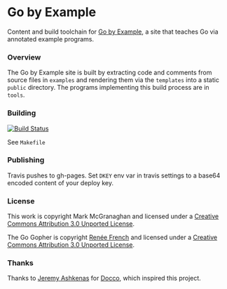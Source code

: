 # Go by Example

Content and build toolchain for [Go by Example](https://yekm.github.io/gobyexample),
a site that teaches Go via annotated example programs.

### Overview

The Go by Example site is built by extracting code and
comments from source files in `examples` and rendering
them via the `templates` into a static `public`
directory. The programs implementing this build process
are in `tools`.

### Building

[![Build Status](https://travis-ci.com/yekm/gobyexample.svg?branch=master)](https://travis-ci.com/yekm/gobyexample)
 
See `Makefile`

### Publishing

Travis pushes to gh-pages. Set `DKEY` env var in travis
settings to a base64 encoded content of your deploy key.

### License

This work is copyright Mark McGranaghan and licensed under a
[Creative Commons Attribution 3.0 Unported License](http://creativecommons.org/licenses/by/3.0/).

The Go Gopher is copyright [Renée French](http://reneefrench.blogspot.com/) and licensed under a
[Creative Commons Attribution 3.0 Unported License](http://creativecommons.org/licenses/by/3.0/).

### Thanks

Thanks to [Jeremy Ashkenas](https://github.com/jashkenas)
for [Docco](http://jashkenas.github.com/docco/), which
inspired this project.
